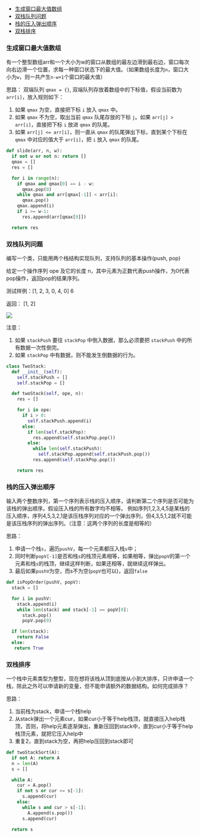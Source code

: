 - [生成窗口最大值数组](#生成窗口最大值数组)
- [双栈队列问题](#双栈队列问题)
- [栈的压入弹出顺序](#栈的压入弹出顺序)
- [双栈排序](#双栈排序)

### 生成窗口最大值数组

有一个整型数组arr和一个大小为w的窗口从数组的最左边滑到最右边，窗口每次向右边滑一个位置，求每一种窗口状态下的最大值。（如果数组长度为`n`，窗口大小为`w`，则一共产生`n-w+1`个窗口的最大值）


思路：
双端队列 `qmax = {}`, 双端队列存放着数组中的下标值，假设当前数为 `arr[i]`，放入规则如下：
1. 如果 `qmax` 为空，直接把下标 `i` 放入 `qmax` 中。
2. 如果 `qmax` 不为空，取出当前 `qmax` 队尾存放的下标 `j`。如果 `arr[j] > arr[i]`，直接把下标 `i` 放进 `qmax` 的队尾。
3. 如果 `arr[j] <= arr[i]`，则一直从 `qmax` 的队尾弹出下标，直到某个下标在 `qmax` 中对应的值大于 `arr[i]`，把 `i` 放入 `qmax` 的队尾。



```python
def slide(arr, n, w):
  if not w or not n: return []
  qmax = []
  res = []

  for i in range(n):
    if qmax and qmax[0] == i - w:
      qmax.pop(0)
    while qmax and arr[qmax[-1]] < arr[i]:
      qmax.pop()
    qmax.append(i)
    if i >= w-1:
      res.append(arr[qmax[0]])

  return res
```

### 双栈队列问题 

编写一个类，只能用两个栈结构实现队列，支持队列的基本操作(push, pop)

给定一个操作序列 ope 及它的长度 n，其中元素为正数代表push操作，为0代表pop操作，返回pop的结果序列。

测试样例：[1, 2, 3, 0, 4, 0] 6

返回： [1, 2]

![](../../imgs/two_stack_mock_queue.png)

注意：
1. 如果 `stackPush` 要往 `stackPop` 中倒入数据，那么必须要把 `stackPush` 中的所有数据一次性倒完。
2. 如果 `stackPop` 中有数据，则不能发生倒数据的行为。



```python
class TwoStack:
  def __init__(self):
    self.stackPush = []
    self.stackPop = []

  def twoStack(self, ope, n):
    res = []

    for i in ope:
      if i > 0:
        self.stackPush.append(i)
      else:
        if len(self.stackPop):
          res.append(self.stackPop.pop())
        else:
          while len(self.stackPush):
            self.stackPop.append(self.stackPush.pop())
          res.append(self.stackPop.pop())

    return res
```

### 栈的压入弹出顺序


输入两个整数序列，第一个序列表示栈的压入顺序，请判断第二个序列是否可能为该栈的弹出顺序。假设压入栈的所有数字均不相等。
例如序列1,2,3,4,5是某栈的压入顺序，序列4,5,3,2,1是该压栈序列对应的一个弹出序列，但4,3,5,1,2就不可能是该压栈序列的弹出序列。（注意：这两个序列的长度是相等的）

思路：

1. 申请一个栈`s`，遍历`pushV`，每一个元素都压入栈`s`中；
2. 同时判断`popV[-1]`是否和栈`s`的栈顶元素相等，如果相等，弹出`popV`的第一个元素和栈`s`的栈顶，继续这样判断，如果还相等，就继续这样弹出。
3. 最后如果`pushV`为空，而s不为空(`popV`也可以)，返回`false`


```python
def isPopOrder(pushV, popV):
  stack = []

  for i in pushV:
    stack.append(i)
    while len(stack) and stack[-1] == popV[0]:
      stack.pop()
      popV.pop(0)

  if len(stack):
    return False
  else:
   return True
```


### 双栈排序

一个栈中元素类型为整型，现在想将该栈从顶到底按从小到大排序，只许申请一个栈，除此之外可以申请新的变量，但不能申请额外的数据结构。如何完成排序？

思路：
1. 当前栈为stack，申请一个栈help
2. 从stack弹出一个元素cur，如果cur小于等于help栈顶，就直接压入help栈顶，否则，将help元素逐渐弹出，重新压回到stack中，直到cur小于等于help栈顶元素，就把它压入help中
3. 重复2，直到stack为空，再把help压回到stack即可


```python
def twoStackSort(A):
  if not A: return A
  n = len(A)
  s = []

  while A:
    cur = A.pop()
    if not s or cur <= s[-1]:
      s.append(cur)
    else:
      while s and cur > s[-1]:
        A.append(s.pop())
      s.append(cur)

  return s
```




